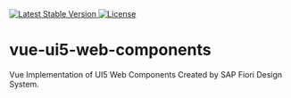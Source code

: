 <a href="https://www.npmjs.com/package/@nanvaie/vue-ui5-web-components">
    <img
        src="https://img.shields.io/npm/v/@nanvaie/vue-ui5-web-components"
        alt="Latest Stable Version"
    >
</a>
<a href="https://www.npmjs.com/package/@nanvaie/vue-ui5-web-components">
    <img
        src="https://img.shields.io/npm/l/@nanvaie/vue-ui5-web-components"
        alt="License"
    >
</a>

# vue-ui5-web-components
Vue Implementation of UI5 Web Components Created by SAP Fiori Design System.

